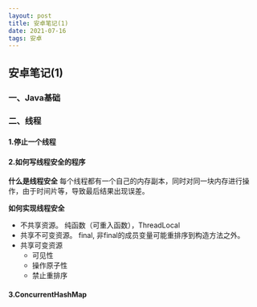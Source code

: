 ```yaml
---
layout: post
title: 安卓笔记(1)
date: 2021-07-16
tags: 安卓
---
```


## 安卓笔记(1)

### 一、Java基础

### 二、线程
#### 1.停止一个线程
#### 2.如何写线程安全的程序
**什么是线程安全**
每个线程都有一个自己的内存副本，同时对同一块内存进行操作，由于时间片等，导致最后结果出现误差。

**如何实现线程安全**
* 不共享资源。
    纯函数（可重入函数），ThreadLocal
* 共享不可变资源。
    final, 非final的成员变量可能重排序到构造方法之外。
* 共享可变资源
  * 可见性
  * 操作原子性
  * 禁止重排序

#### 3.ConcurrentHashMap
